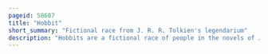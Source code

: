 ```yaml
---
pageid: 58607
title: "Hobbit"
short_summary: "Fictional race from J. R. R. Tolkien's legendarium"
description: "Hobbits are a fictional race of people in the novels of J. R. R. Tolkien. About half average human Height, Tolkien presented Hobbits as a Variety of Humanity, or close Relatives Thereof. Occasionally known as halflings in Tolkien's writings, they live barefooted, and traditionally dwell in homely underground houses which have windows, built into the sides of hills, though others live in houses. Their Feet have naturally tough Leathery Soles and are covered on top with curly Hair."
---
```

